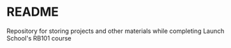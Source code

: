 # README #

Repository for storing projects and other materials while completing Launch School's RB101 course